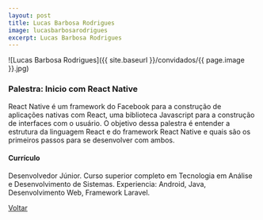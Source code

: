 ```yaml
---
layout: post
title: Lucas Barbosa Rodrigues
image: lucasbarbosarodrigues
excerpt: Lucas Barbosa Rodrigues
---
```

![Lucas Barbosa Rodrigues]({{ site.baseurl }}/convidados/{{ page.image }}.jpg)

### Palestra: Inicio com React Native

React Native é um framework do Facebook para a construção de aplicações nativas com React, uma biblioteca Javascript para a construção de interfaces com o usuário. O objetivo dessa palestra é entender a estrutura da linguagem React e do framework React Native e quais são os primeiros passos para se desenvolver com ambos.

#### Currículo

Desenvolvedor Júnior. Curso superior completo em Tecnologia em Análise e Desenvolvimento de Sistemas. Experiencia: Android, Java, Desenvolvimento Web, Framework Laravel.

<a href="{{ site.baseurl }}/index.html">Voltar</a>
